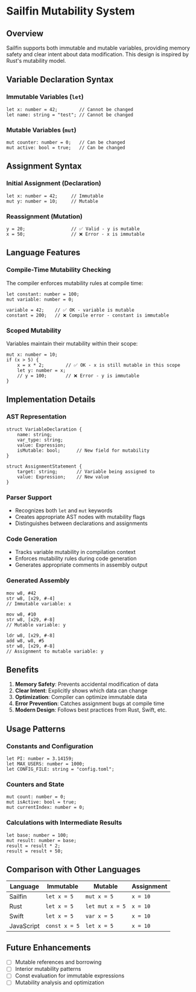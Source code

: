 # Sailfin Mutability System

## Overview

Sailfin supports both immutable and mutable variables, providing memory safety and clear intent about data modification. This design is inspired by Rust's mutability model.

## Variable Declaration Syntax

### Immutable Variables (`let`)
```sailfin
let x: number = 42;        // Cannot be changed
let name: string = "test"; // Cannot be changed
```

### Mutable Variables (`mut`)
```sailfin
mut counter: number = 0;   // Can be changed
mut active: bool = true;   // Can be changed
```

## Assignment Syntax

### Initial Assignment (Declaration)
```sailfin
let x: number = 42;     // Immutable
mut y: number = 10;     // Mutable
```

### Reassignment (Mutation)
```sailfin
y = 20;                 // ✅ Valid - y is mutable
x = 50;                 // ❌ Error - x is immutable
```

## Language Features

### Compile-Time Mutability Checking
The compiler enforces mutability rules at compile time:

```sailfin
let constant: number = 100;
mut variable: number = 0;

variable = 42;    // ✅ OK - variable is mutable
constant = 200;   // ❌ Compile error - constant is immutable
```

### Scoped Mutability
Variables maintain their mutability within their scope:

```sailfin
mut x: number = 10;
if (x > 5) {
    x = x * 2;        // ✅ OK - x is still mutable in this scope
    let y: number = x;
    // y = 100;       // ❌ Error - y is immutable
}
```

## Implementation Details

### AST Representation
```sailfin
struct VariableDeclaration {
    name: string;
    var_type: string;
    value: Expression;
    isMutable: bool;      // New field for mutability
}

struct AssignmentStatement {
    target: string;       // Variable being assigned to
    value: Expression;    // New value
}
```

### Parser Support
- Recognizes both `let` and `mut` keywords
- Creates appropriate AST nodes with mutability flags
- Distinguishes between declarations and assignments

### Code Generation
- Tracks variable mutability in compilation context
- Enforces mutability rules during code generation
- Generates appropriate comments in assembly output

### Generated Assembly
```assembly
mov w8, #42
str w8, [x29, #-4]
// Immutable variable: x

mov w8, #10  
str w8, [x29, #-8]
// Mutable variable: y

ldr w8, [x29, #-8]
add w8, w8, #5
str w8, [x29, #-8]  
// Assignment to mutable variable: y
```

## Benefits

1. **Memory Safety**: Prevents accidental modification of data
2. **Clear Intent**: Explicitly shows which data can change
3. **Optimization**: Compiler can optimize immutable data
4. **Error Prevention**: Catches assignment bugs at compile time
5. **Modern Design**: Follows best practices from Rust, Swift, etc.

## Usage Patterns

### Constants and Configuration
```sailfin
let PI: number = 3.14159;
let MAX_USERS: number = 1000;
let CONFIG_FILE: string = "config.toml";
```

### Counters and State
```sailfin
mut count: number = 0;
mut isActive: bool = true;
mut currentIndex: number = 0;
```

### Calculations with Intermediate Results
```sailfin
let base: number = 100;
mut result: number = base;
result = result * 2;
result = result + 50;
```

## Comparison with Other Languages

| Language | Immutable | Mutable | Assignment |
|----------|-----------|---------|------------|
| Sailfin  | `let x = 5` | `mut x = 5` | `x = 10` |
| Rust     | `let x = 5` | `let mut x = 5` | `x = 10` |
| Swift    | `let x = 5` | `var x = 5` | `x = 10` |
| JavaScript | `const x = 5` | `let x = 5` | `x = 10` |

## Future Enhancements

- [ ] Mutable references and borrowing
- [ ] Interior mutability patterns
- [ ] Const evaluation for immutable expressions
- [ ] Mutability analysis and optimization

